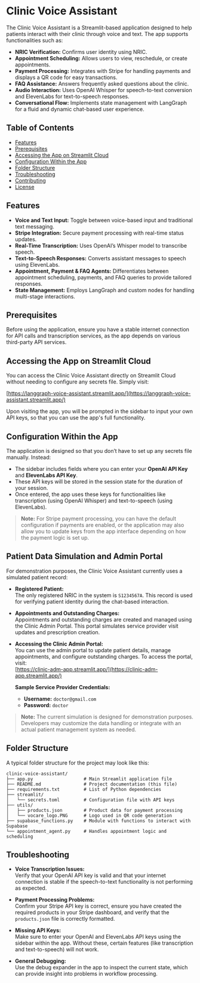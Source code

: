 # Clinic Voice Assistant

The Clinic Voice Assistant is a Streamlit-based application designed to help patients interact with their clinic through voice and text. The app supports functionalities such as:

- **NRIC Verification:** Confirms user identity using NRIC.
- **Appointment Scheduling:** Allows users to view, reschedule, or create appointments.
- **Payment Processing:** Integrates with Stripe for handling payments and displays a QR code for easy transactions.
- **FAQ Assistance:** Answers frequently asked questions about the clinic.
- **Audio Interaction:** Uses OpenAI Whisper for speech-to-text conversion and ElevenLabs for text-to-speech responses.
- **Conversational Flow:** Implements state management with LangGraph for a fluid and dynamic chat-based user experience.

## Table of Contents

- [Features](#features)
- [Prerequisites](#prerequisites)
- [Accessing the App on Streamlit Cloud](#accessing-the-app-on-streamlit-cloud)
- [Configuration Within the App](#configuration-within-the-app)
- [Folder Structure](#folder-structure)
- [Troubleshooting](#troubleshooting)
- [Contributing](#contributing)
- [License](#license)

## Features

- **Voice and Text Input:** Toggle between voice-based input and traditional text messaging.
- **Stripe Integration:** Secure payment processing with real-time status updates.
- **Real-Time Transcription:** Uses OpenAI’s Whisper model to transcribe speech.
- **Text-to-Speech Responses:** Converts assistant messages to speech using ElevenLabs.
- **Appointment, Payment & FAQ Agents:** Differentiates between appointment scheduling, payments, and FAQ queries to provide tailored responses.
- **State Management:** Employs LangGraph and custom nodes for handling multi-stage interactions.

## Prerequisites

Before using the application, ensure you have a stable internet connection for API calls and transcription services, as the app depends on various third-party API services.

## Accessing the App on Streamlit Cloud

You can access the Clinic Voice Assistant directly on Streamlit Cloud without needing to configure any secrets file. Simply visit:

[https://langgraph-voice-assistant.streamlit.app/](https://langgraph-voice-assistant.streamlit.app/)

Upon visiting the app, you will be prompted in the sidebar to input your own API keys, so that you can use the app's full functionality.

## Configuration Within the App

The application is designed so that you don’t have to set up any secrets file manually. Instead:

- The sidebar includes fields where you can enter your **OpenAI API Key** and **ElevenLabs API Key**.
- These API keys will be stored in the session state for the duration of your session.
- Once entered, the app uses these keys for functionalities like transcription (using OpenAI Whisper) and text-to-speech (using ElevenLabs).

> **Note:** For Stripe payment processing, you can have the default configuration if payments are enabled, or the application may also allow you to update keys from the app interface depending on how the payment logic is set up.

## Patient Data Simulation and Admin Portal

For demonstration purposes, the Clinic Voice Assistant currently uses a simulated patient record:

- **Registered Patient:**  
  The only registered NRIC in the system is `S1234567A`. This record is used for verifying patient identity during the chat-based interaction.

- **Appointments and Outstanding Charges:**  
  Appointments and outstanding charges are created and managed using the Clinic Admin Portal. This portal simulates service provider visit updates and prescription creation.

- **Accessing the Clinic Admin Portal:**  
  You can use the admin portal to update patient details, manage appointments, and configure outstanding charges. To access the portal, visit:  
  [https://clinic-adm-app.streamlit.app/](https://clinic-adm-app.streamlit.app/)
  
  **Sample Service Provider Credentials:**  
  - **Username:** `doctor@gmail.com`  
  - **Password:** `doctor`  

> **Note:** The current simulation is designed for demonstration purposes. Developers may customize the data handling or integrate with an actual patient management system as needed.

## Folder Structure

A typical folder structure for the project may look like this:
```
clinic-voice-assistant/
├── app.py                   # Main Streamlit application file
├── README.md                # Project documentation (this file)
├── requirements.txt         # List of Python dependencies
├── streamlit/
│   └── secrets.toml         # Configuration file with API keys
├── utils/
│   ├── products.json        # Product data for payment processing
│   └── vocare_logo.PNG      # Logo used in QR code generation
├── supabase_functions.py    # Module with functions to interact with Supabase
└── appointment_agent.py     # Handles appointment logic and scheduling
```

## Troubleshooting

- **Voice Transcription Issues:**  
  Verify that your OpenAI API key is valid and that your internet connection is stable if the speech-to-text functionality is not performing as expected.

- **Payment Processing Problems:**  
  Confirm your Stripe API key is correct, ensure you have created the required products in your Stripe dashboard, and verify that the `products.json` file is correctly formatted.

- **Missing API Keys:**  
  Make sure to enter your OpenAI and ElevenLabs API keys using the sidebar within the app. Without these, certain features (like transcription and text-to-speech) will not work.

- **General Debugging:**  
  Use the debug expander in the app to inspect the current state, which can provide insight into problems in workflow processing.
